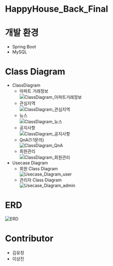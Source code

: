 
# HappyHouse_Back_Final
# 개발 환경
 * Spring Boot
 * MySQL
# Class Diagram
 * ClassDiagram
   * 아파트 거래정보  
![ClassDiagram_아파트거래정보](https://user-images.githubusercontent.com/98456240/174537672-03ceae65-c306-4fee-b0c1-4d68799fb84f.png)
   * 관심지역  
![ClassDiagram_관심지역](https://user-images.githubusercontent.com/98456240/174537678-cf51d74f-5d80-4efa-8374-d3483b957242.jpg)
   * 뉴스  
![ClassDiagram_뉴스](https://user-images.githubusercontent.com/98456240/174537681-abc01a92-f7e3-4373-997b-a9598b747162.png)
   * 공지사항  
![ClassDiagram_공지사항](https://user-images.githubusercontent.com/98456240/174537684-217eee5b-6e11-471e-8ad8-f0850e38ce90.png)
   * QnA(1:1문의)  
![ClassDiagram_QnA](https://user-images.githubusercontent.com/98456240/174537687-5a357369-b47c-46ec-9289-bad2bd579a15.png)
   * 회원관리  
![ClassDiagram_회원관리](https://user-images.githubusercontent.com/98456240/174537690-e028a576-1586-4c87-82dd-8fea7b9d5dbb.jpg)
 * Usecase Diagram
    * 회원 Class Diagram  
![Usecase_Diagram_user](https://user-images.githubusercontent.com/98456240/174537706-97eba641-a0f7-4e55-b088-db12282612d8.png)
     * 관리자 Class Diagram  
![Usecase_Diagram_admin](https://user-images.githubusercontent.com/98456240/174537708-6babe466-4067-4bac-a1ab-48a43643f190.png)

# ERD
 ![ERD](https://user-images.githubusercontent.com/98456240/174537710-aaac6402-e65f-468d-b62a-ac0730510a54.png)

# Contributor
 * 김유정
 * 이상진
